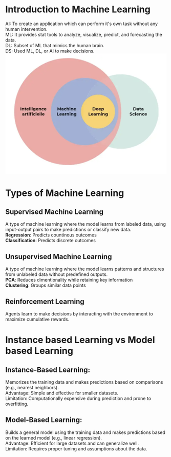 # Introduction to Machine Learning
AI: To create an application which can perform it's own task without any human intervention. <br>
ML: It provides stat tools to analyze, visualize, predict, and forecasting the data. <br>
DL: Subset of ML that mimics the human brain. <br>
DS: Used ML, DL, or AI to make decisions. <br>
![image](img/MLvsDLvsAIvsDS.png)

# Types of Machine Learning
## Supervised Machine Learning
A type of machine learning where the model learns from labeled data, using input-output pairs to make predictions or classify new data. <br>
**Regression**: Predicts countinous outcomes <br>
**Classification**: Predicts discrete outcomes
## Unsupervised Machine Learning
A type of machine learning where the model learns patterns and structures from unlabeled data without predefined outputs. <br>
**PCA**: Reduces dimentionality while retaining key information <br>
**Clustering**: Groups similar data points
## Reinforcement Learning
Agents learn to make decisions by interacting with the environment to maximize cumulative rewards.  

# Instance based Learning vs Model based Learning
## Instance-Based Learning:
Memorizes the training data and makes predictions based on comparisons (e.g., nearest neighbors). <br>
Advantage: Simple and effective for smaller datasets. <br>
Limitation: Computationally expensive during prediction and prone to overfitting. <br>
## Model-Based Learning:
Builds a general model using the training data and makes predictions based on the learned model (e.g., linear regression). <br>
Advantage: Efficient for large datasets and can generalize well. <br>
Limitation: Requires proper tuning and assumptions about the data. <br>



